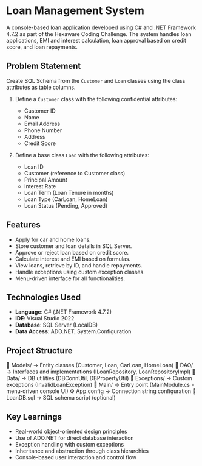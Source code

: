 
# Loan Management System

A console-based loan application developed using C# and .NET Framework 4.7.2 as part of the Hexaware Coding Challenge. The system handles loan applications, EMI and interest calculation, loan approval based on credit score, and loan repayments.

## Problem Statement

Create SQL Schema from the `Customer` and `Loan` classes using the class attributes as table columns.

1. Define a `Customer` class with the following confidential attributes:
   - Customer ID
   - Name
   - Email Address
   - Phone Number
   - Address
   - Credit Score

2. Define a base class `Loan` with the following attributes:
   - Loan ID
   - Customer (reference to Customer class)
   - Principal Amount
   - Interest Rate
   - Loan Term (Loan Tenure in months)
   - Loan Type (CarLoan, HomeLoan)
   - Loan Status (Pending, Approved)

## Features

- Apply for car and home loans.
- Store customer and loan details in SQL Server.
- Approve or reject loan based on credit score.
- Calculate interest and EMI based on formulas.
- View loans, retrieve by ID, and handle repayments.
- Handle exceptions using custom exception classes.
- Menu-driven interface for all functionalities.

## Technologies Used

- **Language**: C# (.NET Framework 4.7.2)
- **IDE**: Visual Studio 2022
- **Database**: SQL Server (LocalDB)
- **Data Access**: ADO.NET, System.Configuration

## Project Structure

📁 Models/        → Entity classes (Customer, Loan, CarLoan, HomeLoan)
📁 DAO/           → Interfaces and implementations (ILoanRepository, LoanRepositoryImpl)
📁 Data/          → DB utilities (DBConnUtil, DBPropertyUtil)
📁 Exceptions/    → Custom exceptions (InvalidLoanException)
📁 Main/          → Entry point (MainModule.cs - menu-driven console UI)
⚙️  App.config     → Connection string configuration
📝 LoanDB.sql     → SQL schema script (optional)


## Key Learnings

- Real-world object-oriented design principles
- Use of ADO.NET for direct database interaction
- Exception handling with custom exceptions
- Inheritance and abstraction through class hierarchies
- Console-based user interaction and control flow
